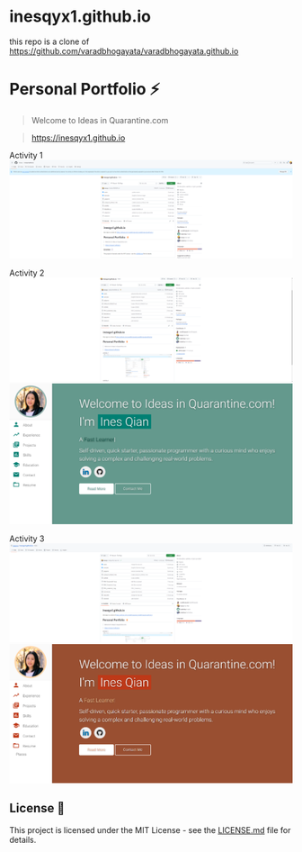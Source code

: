 # inesqyx1.github.io

this repo is a clone of https://github.com/varadbhogayata/varadbhogayata.github.io 
# Personal Portfolio ⚡️ 
> Welcome to Ideas in Quarantine.com

> https://inesqyx1.github.io

Activity 1
![Alt text](https://github.com/inesqyx/inesqyx1.github.io/blob/main/PRA1_screenshot_1.png)

Activity 2
![Alt text](https://github.com/inesqyx/inesqyx1.github.io/blob/main/PRA1_Screenshot_2.png)
![Alt text](https://github.com/inesqyx/inesqyx1.github.io/blob/main/PRA1_Screenshot2_1.png)

Activity 3 
![Alt text](https://github.com/inesqyx/inesqyx1.github.io/blob/main/PRA1_Screenshot3.png)
![Alt text](https://github.com/inesqyx/inesqyx1.github.io/blob/main/PRA1_Screenshot3_1.png)



## License 📄
This project is licensed under the MIT License - see the [LICENSE.md](./LICENSE) file for details.

